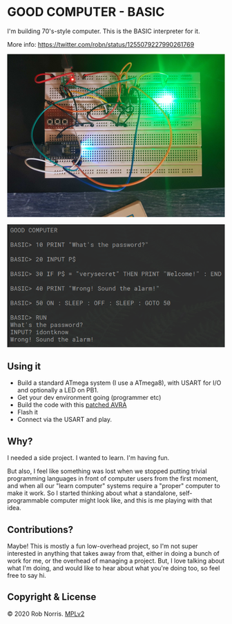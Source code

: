 # GOOD COMPUTER - BASIC

I'm building 70's-style computer. This is the BASIC interpreter for it.

More info: https://twitter.com/robn/status/1255079227990261769

![](good_computer.jpg)

![](good_computer.png)

## Using it

* Build a standard ATmega system (I use a ATmega8), with USART for I/O and optionally a LED on PB1.
* Get your dev environment going (programmer etc)
* Build the code with this [patched AVRA](https://github.com/robn/avra/)
* Flash it
* Connect via the USART and play.

## Why?

I needed a side project. I wanted to learn. I'm having fun.

But also, I feel like something was lost when we stopped putting trivial programming languages in front of computer users from the first moment, and when all our "learn computer" systems require a "proper" computer to make it work. So I started thinking about what a standalone, self-programmable computer might look like, and this is me playing with that idea.

## Contributions?

Maybe! This is mostly a fun low-overhead project, so I'm not super interested in anything that takes away from that, either in doing a bunch of work for me, or the overhead of managing a project. But, I love talking about what I'm doing, and would like to hear about what you're doing too, so feel free to say hi.

## Copyright & License

© 2020 Rob Norris. [MPLv2](LICENSE)
